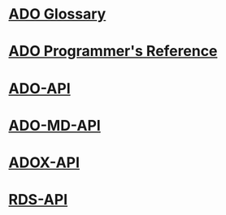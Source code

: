 # [ADO Glossary](ado-glossary.md)
# [ADO Programmer's Reference](ado-programmer-s-reference.md)

# [ADO-API](./reference/ado-api/TOC.md)
# [ADO-MD-API](./reference/ado-md-api/TOC.md)
# [ADOX-API](./reference/adox-api/TOC.md)
# [RDS-API](./reference/rds-api/TOC.md)